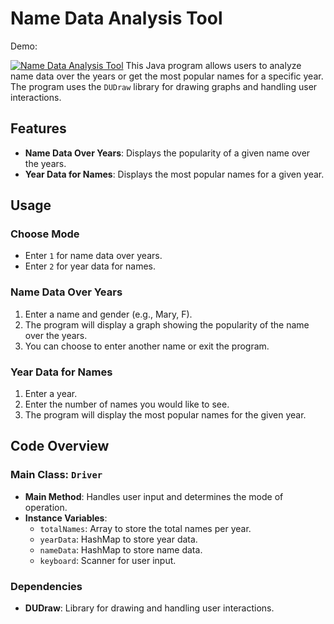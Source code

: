 # Name Data Analysis Tool

Demo:

[![Name Data Analysis Tool](https://img.youtube.com/vi/k9C_lOLRu20/0.jpg)](https://www.youtube.com/watch?v=k9C_lOLRu20)
This Java program allows users to analyze name data over the years or get the most popular names for a specific year. The program uses the `DUDraw` library for drawing graphs and handling user interactions.

## Features

- **Name Data Over Years**: Displays the popularity of a given name over the years.
- **Year Data for Names**: Displays the most popular names for a given year.

## Usage

### Choose Mode

- Enter `1` for name data over years.
- Enter `2` for year data for names.

### Name Data Over Years

1. Enter a name and gender (e.g., Mary, F).
2. The program will display a graph showing the popularity of the name over the years.
3. You can choose to enter another name or exit the program.

### Year Data for Names

1. Enter a year.
2. Enter the number of names you would like to see.
3. The program will display the most popular names for the given year.

## Code Overview

### Main Class: `Driver`

- **Main Method**: Handles user input and determines the mode of operation.
- **Instance Variables**: 
  - `totalNames`: Array to store the total names per year.
  - `yearData`: HashMap to store year data.
  - `nameData`: HashMap to store name data.
  - `keyboard`: Scanner for user input.

### Dependencies

- **DUDraw**: Library for drawing and handling user interactions.
